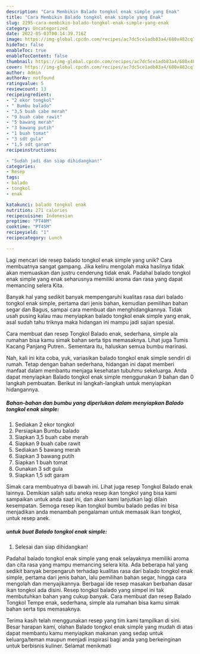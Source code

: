 ```yaml
---
description: "Cara Membikin Balado tongkol enak simple yang Enak"
title: "Cara Membikin Balado tongkol enak simple yang Enak"
slug: 2295-cara-membikin-balado-tongkol-enak-simple-yang-enak
category: Uncategorized
date: 2022-05-03T00:14:39.716Z
image: https://img-global.cpcdn.com/recipes/ac7dc5ce1adb83a4/680x482cq70/balado-tongkol-enak-simple-foto-resep-utama.jpg
hideToc: false
enableToc: true
enableTocContent: false
thumbnail: https://img-global.cpcdn.com/recipes/ac7dc5ce1adb83a4/680x482cq70/balado-tongkol-enak-simple-foto-resep-utama.jpg
cover: https://img-global.cpcdn.com/recipes/ac7dc5ce1adb83a4/680x482cq70/balado-tongkol-enak-simple-foto-resep-utama.jpg
author: Admin
authorAv: notfound
ratingvalue: 5
reviewcount: 13
recipeingredient:
- "2 ekor tongkol"
- " Bumbu balado"
- "3,5 buah cabe merah"
- "9 buah cabe rawit"
- "5 bawang merah"
- "3 bawang putih"
- "1 buah tomat"
- "3 sdt gula"
- "1,5 sdt garam"
recipeinstructions:

- "Sudah jadi dan siap dihidangkan!"
categories:
- Resep
tags:
- balado
- tongkol
- enak

katakunci: balado tongkol enak 
nutrition: 271 calories
recipecuisine: Indonesian
preptime: "PT40M"
cooktime: "PT45M"
recipeyield: "1"
recipecategory: Lunch

---
```





Lagi mencari ide resep balado tongkol enak simple yang unik? Cara membuatnya sangat gampang. Jika keliru mengolah maka hasilnya tidak akan memuaskan dan justru cenderung tidak enak. Padahal balado tongkol enak simple yang enak seharusnya memiliki aroma dan rasa yang dapat memancing selera Kita.





Banyak hal yang sedikit banyak mempengaruhi kualitas rasa dari balado tongkol enak simple, pertama dari jenis bahan, kemudian pemilihan bahan segar dan Bagus, sampai cara membuat dan menghidangkannya. Tidak usah pusing kalau mau menyiapkan balado tongkol enak simple yang enak,      asal sudah tahu triknya maka hidangan ini mampu jadi sajian spesial.














Cara membuat dan resep Tongkol Balado enak, sederhana, simple ala rumahan bisa kamu simak bahan serta tips memasaknya. Lihat juga Tumis Kacang Panjang Putren.. Sementara itu, haluskan semua bumbu marinasi.






Nah, kali ini kita coba, yuk, variasikan balado tongkol enak simple sendiri di rumah. Tetap dengan bahan sederhana, hidangan ini dapat memberi manfaat dalam membantu menjaga kesehatan tubuhmu sekeluarga. Anda dapat menyiapkan Balado tongkol enak simple menggunakan 9 bahan dan 0 langkah pembuatan. Berikut ini langkah-langkah untuk menyiapkan hidangannya.

<!--inarticleads1-->

##### Bahan-bahan dan bumbu yang diperlukan dalam menyiapkan Balado tongkol enak simple:

1. Sediakan 2 ekor tongkol
1. Persiapkan  Bumbu balado
1. Siapkan 3,5 buah cabe merah
1. Siapkan 9 buah cabe rawit
1. Sediakan 5 bawang merah
1. Siapkan 3 bawang putih
1. Siapkan 1 buah tomat
1. Gunakan 3 sdt gula
1. Siapkan 1,5 sdt garam


Simak cara membuatnya di bawah ini. Lihat juga resep Tongkol Balado enak lainnya. Demikian salah satu aneka resep ikan tongkol yang bisa kami sampaikan untuk anda saat ini, dan akan kami lanjutkan lagi dilain kesempatan. Semoga resep ikan tongkol bumbu balado pedas ini bisa menjadikan anda menambah pengalaman untuk memasak ikan tongkol, untuk resep anek. 

<!--inarticleads2-->

#####  untuk buat Balado tongkol enak simple:


1. Selesai dan siap dihidangkan!

Padahal balado tongkol enak simple yang enak selayaknya memiliki aroma dan cita rasa yang mampu memancing selera kita. Ada beberapa hal yang sedikit banyak berpengaruh terhadap kualitas rasa dari balado tongkol enak simple, pertama dari jenis bahan, lalu pemilihan bahan segar, hingga cara mengolah dan menyajikannya. Berbagai ide resep masakan berbahan dasar ikan tongkol ada disini. Resep tongkol balado yang simpel ini tak membutuhkan bahan yang cukup banyak. Cara membuat dan resep Balado Tongkol Tempe enak, sederhana, simple ala rumahan bisa kamu simak bahan serta tips memasaknya. 

Terima kasih telah menggunakan resep yang tim kami tampilkan di sini. Besar harapan kami, olahan Balado tongkol enak simple yang mudah di atas dapat membantu kamu menyiapkan makanan yang sedap untuk keluarga/teman maupun menjadi inspirasi bagi anda yang berkeinginan untuk berbisnis kuliner. Selamat menikmati
